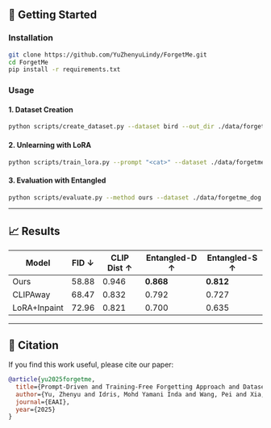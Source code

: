 ## 🚀 Getting Started

### Installation

```bash
git clone https://github.com/YuZhenyuLindy/ForgetMe.git
cd ForgetMe
pip install -r requirements.txt
```

### Usage

#### 1. Dataset Creation

```bash
python scripts/create_dataset.py --dataset bird --out_dir ./data/forgetme_bird
```

#### 2. Unlearning with LoRA

```bash
python scripts/train_lora.py --prompt "<cat>" --dataset ./data/forgetme_cat
```

#### 3. Evaluation with Entangled

```bash
python scripts/evaluate.py --method ours --dataset ./data/forgetme_dog
```

---

## 📈 Results

| Model        | FID ↓ | CLIP Dist ↑ | Entangled-D ↑ | Entangled-S ↑ |
| ------------ | ----- | ----------- | ------------- | ------------- |
| Ours         | 58.88 | 0.946       | **0.868**     | **0.812**     |
| CLIPAway     | 68.47 | 0.832       | 0.792         | 0.727         |
| LoRA+Inpaint | 72.96 | 0.821       | 0.700         | 0.635         |

---

## 📜 Citation

If you find this work useful, please cite our paper:

```bibtex
@article{yu2025forgetme,
  title={Prompt-Driven and Training-Free Forgetting Approach and Dataset for Large Language Models},
  author={Yu, Zhenyu and Idris, Mohd Yamani Inda and Wang, Pei and Xia, Yuelong and Xiang, Yong},
  journal={EAAI},
  year={2025}
}
```
